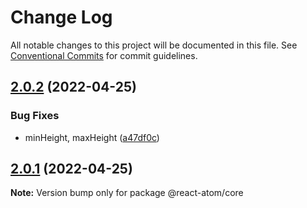 # Change Log

All notable changes to this project will be documented in this file.
See [Conventional Commits](https://conventionalcommits.org) for commit guidelines.

## [2.0.2](https://github.com/react-atom/react-atom/compare/@react-atom/core@2.0.1...@react-atom/core@2.0.2) (2022-04-25)


### Bug Fixes

* minHeight, maxHeight ([a47df0c](https://github.com/react-atom/react-atom/commit/a47df0c33b772738e4b1d775c695eb54655e9d8d))





## [2.0.1](https://github.com/react-atom/react-atom/compare/@react-atom/core@2.0.0...@react-atom/core@2.0.1) (2022-04-25)

**Note:** Version bump only for package @react-atom/core
